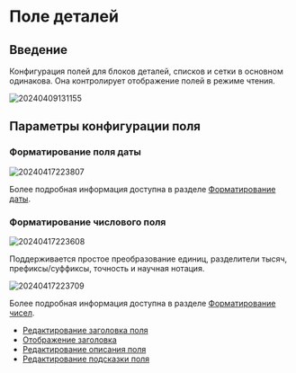 # Поле деталей

## Введение

Конфигурация полей для блоков деталей, списков и сетки в основном одинакова. Она контролирует отображение полей в режиме чтения.

![20240409131155](https://static-docs.nocobase.com/20240409131155.png)

## Параметры конфигурации поля

### Форматирование поля даты

![20240417223807](https://static-docs.nocobase.com/20240417223807.png)

Более подробная информация доступна в разделе [Форматирование даты](/handbook/ui/fields/specific/date-picker).

### Форматирование числового поля

![20240417223608](https://static-docs.nocobase.com/20240417223608.png)

Поддерживается простое преобразование единиц, разделители тысяч, префиксы/суффиксы, точность и научная нотация.

![20240417223709](https://static-docs.nocobase.com/20240417223709.png)

Более подробная информация доступна в разделе [Форматирование чисел](/handbook/ui/fields/field-settings/number-format).

- [Редактирование заголовка поля](/handbook/ui/fields/field-settings/edit-title)
- [Отображение заголовка](/handbook/ui/fields/field-settings/display-title)
- [Редактирование описания поля](/handbook/ui/fields/field-settings/edit-description)
- [Редактирование подсказки поля](/handbook/ui/fields/field-settings/edit-tooltip)